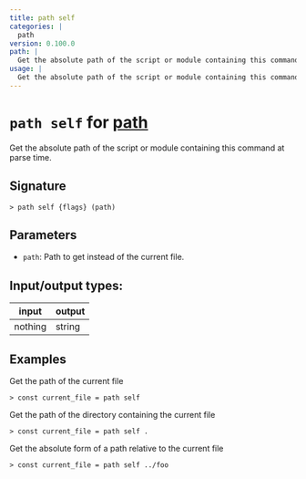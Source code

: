 ```yaml
---
title: path self
categories: |
  path
version: 0.100.0
path: |
  Get the absolute path of the script or module containing this command at parse time.
usage: |
  Get the absolute path of the script or module containing this command at parse time.
---
```

<!-- This file is automatically generated. Please edit the command in https://github.com/nushell/nushell instead. -->

# `path self` for [path](/commands/categories/path.md)

<div class='command-title'>Get the absolute path of the script or module containing this command at parse time.</div>

## Signature

```> path self {flags} (path)```

## Parameters

 -  `path`: Path to get instead of the current file.


## Input/output types:

| input   | output |
| ------- | ------ |
| nothing | string |

## Examples

Get the path of the current file
```nu
> const current_file = path self

```

Get the path of the directory containing the current file
```nu
> const current_file = path self .

```

Get the absolute form of a path relative to the current file
```nu
> const current_file = path self ../foo

```

